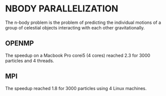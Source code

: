 # NBODY PARALLELIZATION 

The n-body problem is the problem of predicting the individual motions of a group of celestial objects interacting with each other gravitationally.

## OPENMP
The speedup on a Macbook Pro corei5 (4 cores) reached 2.3 for 3000 particles and 4 threads.

## MPI
The speedup reached 1.8 for 3000 particles using 4 Linux machines.


